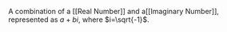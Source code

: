 A combination of a [[Real Number]] and a[[Imaginary Number]], represented as $a+bi$, where $i=\sqrt{-1}$. 